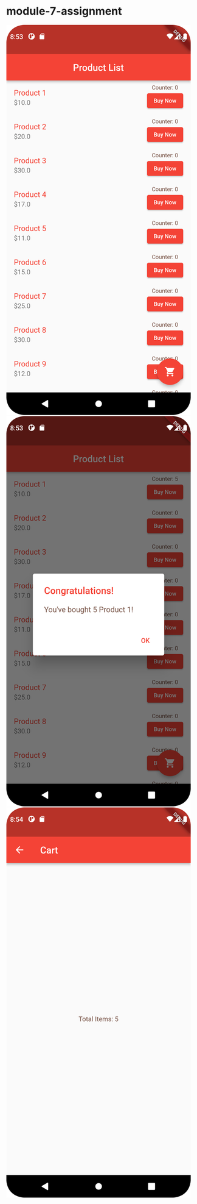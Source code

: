 # module-7-assignment
<img  src="https://github.com/TanzilaTania/module-7-assignment/blob/main/1.png">

<img   src="https://github.com/TanzilaTania/module-7-assignment/blob/main/2.png">

<img  src="https://github.com/TanzilaTania/module-7-assignment/blob/main/3.png">

